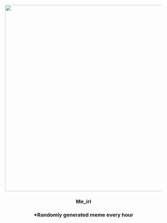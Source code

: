 <p align="center">
        <img src="https://i.imgur.com/eStdegm.jpg" width="600" height="600">
        </p>
        <h3 align="center">Me_irl</h3>
        <h3 align="center">*Randomly generated meme every hour</h3>
    